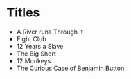 # Titles

- A River runs Through It
- Fight Club
- 12 Years a Slave
- The Big Short
- 12 Monkeys
- The Curious Case of Benjamin Button 
